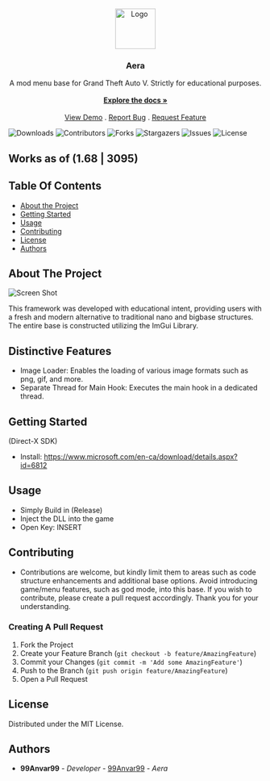 <br/>
<p align="center">
  <a href="https://github.com/99Anvar99/Aera">
    <img src="https://media.discordapp.net/attachments/1161753809719152824/1202703795386322945/Aera.png?ex=65ce6c31&is=65bbf731&hm=b482fdfc55a9f74ca89e3ae2b9cdee62cd0ee7650af75c24d0294aa5911ea444&=&format=webp&quality=lossless" alt="Logo" width="80" height="80">
  </a>

  <h3 align="center">Aera</h3>

  <p align="center">
    A mod menu base for Grand Theft Auto V. Strictly for educational purposes.
    <br/>
    <br/>
    <a href="https://github.com/99Anvar99/Aera"><strong>Explore the docs »</strong></a>
    <br/>
    <br/>
    <a href="https://github.com/99Anvar99/Aera">View Demo</a>
    .
    <a href="https://github.com/99Anvar99/Aera/issues">Report Bug</a>
    .
    <a href="https://github.com/99Anvar99/Aera/issues">Request Feature</a>
  </p>
</p>

![Downloads](https://img.shields.io/github/downloads/99Anvar99/Aera/total) ![Contributors](https://img.shields.io/github/contributors/99Anvar99/Aera?color=dark-green) ![Forks](https://img.shields.io/github/forks/99Anvar99/Aera?style=social) ![Stargazers](https://img.shields.io/github/stars/99Anvar99/Aera?style=social) ![Issues](https://img.shields.io/github/issues/99Anvar99/Aera) ![License](https://img.shields.io/github/license/99Anvar99/Aera) 

## Works as of (1.68 | 3095)

## Table Of Contents

* [About the Project](#about-the-project)
* [Getting Started](#getting-started)
* [Usage](#usage)
* [Contributing](#contributing)
* [License](#license)
* [Authors](#authors)

## About The Project

![Screen Shot](https://media.discordapp.net/attachments/1161753809719152824/1202704892502745128/image.png?ex=65ce6d37&is=65bbf837&hm=330030c54da2cf607df703718dbb32426b3d0e7e3ca1831fd913d755b28c9000&=&format=webp&quality=lossless)

This framework was developed with educational intent, providing users with a fresh and modern alternative to traditional nano and bigbase structures. The entire base is constructed utilizing the ImGui Library.
## Distinctive Features
- Image Loader: Enables the loading of various image formats such as png, gif, and more.
- Separate Thread for Main Hook: Executes the main hook in a dedicated thread.

## Getting Started

(Direct-X SDK)
- Install: https://www.microsoft.com/en-ca/download/details.aspx?id=6812

## Usage

- Simply Build in (Release)
- Inject the DLL into the game
- Open Key: INSERT

## Contributing

- Contributions are welcome, but kindly limit them to areas such as code structure enhancements and additional base options. Avoid introducing game/menu features, such as god mode, into this base. If you wish to contribute, please create a pull request accordingly. Thank you for your understanding.

### Creating A Pull Request

1. Fork the Project
2. Create your Feature Branch (`git checkout -b feature/AmazingFeature`)
3. Commit your Changes (`git commit -m 'Add some AmazingFeature'`)
4. Push to the Branch (`git push origin feature/AmazingFeature`)
5. Open a Pull Request

## License

Distributed under the MIT License.

## Authors

* **99Anvar99** - *Developer* - [99Anvar99](https://github.com/99Anvar99) - *Aera*
